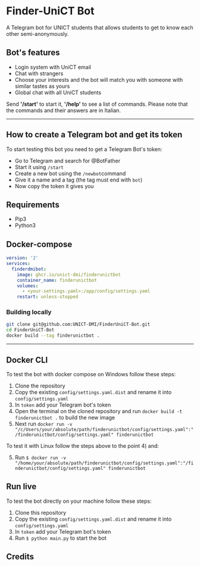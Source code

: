 # Finder-UniCT Bot
A Telegram bot for UNICT students that allows students to get to know each other semi-anonymously.

## Bot's features

- Login system with UniCT email
- Chat with strangers
- Choose your interests and the bot will match you with someone with similar tastes as yours
- Global chat with all UniCT students


Send **'/start'** to start it, **'/help'** to see a list of commands.
Please note that the commands and their answers are in Italian.

---

## How to create a Telegram bot and get its token
To start testing this bot you need to get a Telegram Bot's token:
- Go to Telegram and search for @BotFather
- Start it using `/start`
- Create a new bot using the `/newbot`command
- Give it a name and a tag (the tag must end with `bot`)
- Now copy the token it gives you

## Requirements
- Pip3
- Python3

## Docker-compose
```yaml
version: '2'
services:
  finderdmibot:
    image: ghcr.io/unict-dmi/finderunictbot
    container_name: finderunictbot
    volumes:
      - <your-settings.yaml>:/app/config/settings.yaml
    restart: unless-stopped
```

### Building locally

```bash
git clone git@github.com:UNICT-DMI/FinderUniCT-Bot.git
cd FinderUniCT-Bot
docker build --tag finderunictbot .
```

---

## Docker CLI
To test the bot with docker compose on Windows follow these steps:
1) Clone the repository
2) Copy the existing `config/settings.yaml.dist` and rename it into `config/settings.yaml`
3) In `token` add your Telegram bot's token
4) Open the terminal on the cloned repository and run ```docker build -t finderunictbot .``` to build the new image
5) Next run ```docker run -v "/c/Users/your/absolute/path/finderunictbot/config/settings.yaml":"/finderunictbot/config/settings.yaml" finderunictbot```

To test it with Linux follow the steps above to the point 4) and:

5) Run ```$ docker run -v "/home/your/absolute/path/finderunictbot/config/settings.yaml":"/finderunictbot/config/settings.yaml" finderunictbot```


## Run live
To test the bot directly on your machine follow these steps:
1) Clone this repository
2) Copy the existing `config/settings.yaml.dist` and rename it into `config/settings.yaml`
3) In `token` add your Telegram bot's token
4) Run `$ python main.py` to start the bot

## Credits
